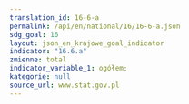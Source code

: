 ```yaml
---
translation_id: 16-6-a
permalink: /api/en/national/16/16-6-a.json
sdg_goal: 16
layout: json_en_krajowe_goal_indicator
indicator: "16.6.a"
zmienne: total
indicator_variable_1: ogółem;
kategorie: null
source_url: www.stat.gov.pl
---
```

